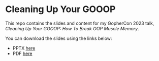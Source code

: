# Cleaning Up Your GOOOP

This repo contains the slides and content for my GopherCon 2023 talk, _Cleaning Up Your GOOOP: How To Break OOP Muscle Memory_.

You can download the slides using the links below:

- PPTX [here](cleaning_up_your_gooop.pptx)
- PDF [here](cleaning_up_your_gooop.pdf)
